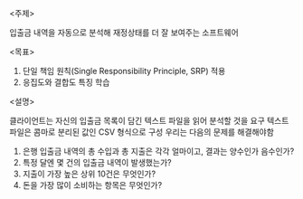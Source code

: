 <주제>

입출금 내역을 자동으로 분석해 재정상태를 더 잘 보여주는 소프트웨어

<목표>
1. 단일 책임 원칙(Single Responsibility Principle, SRP) 적용
2. 응집도와 결합도 특징 학습

<설명>

클라이언트는 자신의 입출금 목록이 담긴 텍스트 파일을 읽어 분석할 것을 요구
텍스트 파일은 콤마로 분리된 값인 CSV 형식으로 구성
우리는 다음의 문제를 해결해야함
1. 은행 입출금 내역의 총 수입과 총 지출은 각각 얼마이고, 결과는 양수인가 음수인가?
2. 특정 달엔 몇 건의 입출금 내역이 발생했는가?
3. 지출이 가장 높은 상위 10건은 무엇인가?
4. 돈을 가장 많이 소비하는 항목은 무엇인가?
